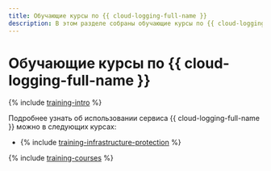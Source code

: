 ```yaml
---
title: Обучающие курсы по {{ cloud-logging-full-name }}
description: В этом разделе собраны обучающие курсы по {{ cloud-logging-full-name }}.
---
```


# Обучающие курсы по {{ cloud-logging-full-name }}

{% include [training-intro](../_includes/training/training-intro.md) %}

Подробнее узнать об использовании сервиса {{ cloud-logging-full-name }} можно в следующих курсах:
* {% include [training-infrastructure-protection](../_includes/training/training-pce.md) %}

{% include [training-courses](../_includes/training/training-courses.md) %}